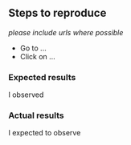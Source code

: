 ## Steps to reproduce
_please include urls where possible_
- Go to ...
- Click on ...


### Expected results
I observed 

### Actual results
I expected to observe 
